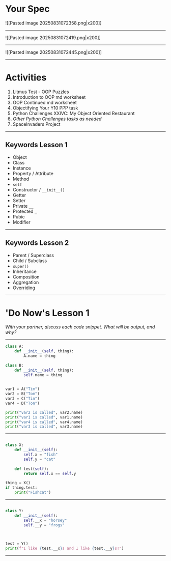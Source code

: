 
# Your Spec

![[Pasted image 20250831072358.png|x200]]

----

![[Pasted image 20250831072419.png|x200]]

----


![[Pasted image 20250831072445.png|x200]]

----
# Activities

1. Litmus Test - OOP Puzzles
2. Introduction to OOP md worksheet
3. OOP Continued md worksheet
4. Objectifying Your Y10 PPP task
5. Python Challenges XXIVC: My Object Oriented Restaurant
6. *Other Python Challenges tasks as needed*
7. SpaceInvaders Project

---
## Keywords Lesson 1


- Object
- Class
- Instance
- Property / Attribute
- Method
- `self`
- Constructor / `__init__()`
- Getter
- Setter
- Private `__`
- Protected `_`
- Pubic
- Modifier


---

## Keywords Lesson 2

- Parent / Superclass
- Child / Subclass
- `super()`
- Inheritance
- Composition
- Aggregation
- Overriding

---
# 'Do Now's Lesson 1

_With your partner, discuss each code snippet. What will be output, and why?_

----

```python
class A:
	def __init__(self, thing):
		A.name = thing
		
class B:
	def __init__(self, thing):
		self.name = thing
		
		
var1 = A("Tim")
var2 = B("Tom")
var3 = C("Tin")
var4 = D("Ton")

print("var2 is called", var2.name)
print("var1 is called", var1.name)
print("var4 is called", var4.name)
print("var3 is called", var3.name)

```

---


```python

class X:
	def __init__(self):
		self.x = "fish"
		self.y = "cat"
	
	def test(self):
		return self.x == self.y
		
thing = X()
if thing.test:
	print("Fishcat")
```

----


```python

class Y:
	def __init__(self):
		self.__x = "horsey"
		self.__y = "frogs"
	

		
test = Y()
print(f"I like {test.__x}s and I like {test.__y}s!")
```

---
